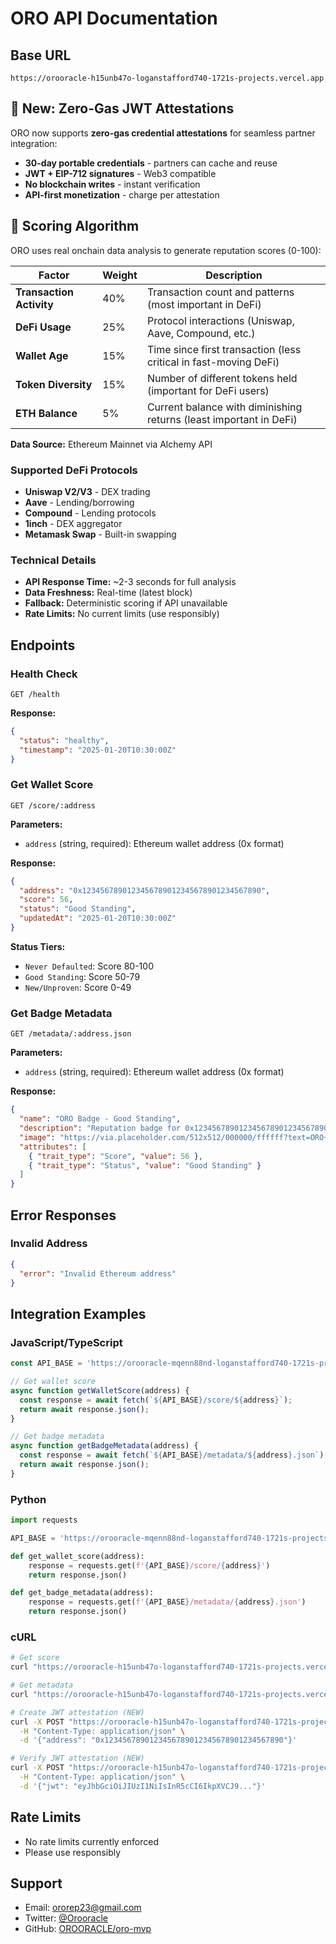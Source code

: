 # ORO API Documentation

## Base URL
```
https://orooracle-h15unb47o-loganstafford740-1721s-projects.vercel.app
```

## 🚀 New: Zero-Gas JWT Attestations

ORO now supports **zero-gas credential attestations** for seamless partner integration:

- **30-day portable credentials** - partners can cache and reuse
- **JWT + EIP-712 signatures** - Web3 compatible
- **No blockchain writes** - instant verification
- **API-first monetization** - charge per attestation

## 🧠 Scoring Algorithm

ORO uses real onchain data analysis to generate reputation scores (0-100):

| Factor | Weight | Description |
|--------|--------|-------------|
| **Transaction Activity** | 40% | Transaction count and patterns (most important in DeFi) |
| **DeFi Usage** | 25% | Protocol interactions (Uniswap, Aave, Compound, etc.) |
| **Wallet Age** | 15% | Time since first transaction (less critical in fast-moving DeFi) |
| **Token Diversity** | 15% | Number of different tokens held (important for DeFi users) |
| **ETH Balance** | 5% | Current balance with diminishing returns (least important in DeFi) |

**Data Source:** Ethereum Mainnet via Alchemy API

### Supported DeFi Protocols
- **Uniswap V2/V3** - DEX trading
- **Aave** - Lending/borrowing
- **Compound** - Lending protocols
- **1inch** - DEX aggregator
- **Metamask Swap** - Built-in swapping

### Technical Details
- **API Response Time:** ~2-3 seconds for full analysis
- **Data Freshness:** Real-time (latest block)
- **Fallback:** Deterministic scoring if API unavailable
- **Rate Limits:** No current limits (use responsibly)

## Endpoints

### Health Check
```http
GET /health
```

**Response:**
```json
{
  "status": "healthy",
  "timestamp": "2025-01-20T10:30:00Z"
}
```

### Get Wallet Score
```http
GET /score/:address
```

**Parameters:**
- `address` (string, required): Ethereum wallet address (0x format)

**Response:**
```json
{
  "address": "0x1234567890123456789012345678901234567890",
  "score": 56,
  "status": "Good Standing",
  "updatedAt": "2025-01-20T10:30:00Z"
}
```

**Status Tiers:**
- `Never Defaulted`: Score 80-100
- `Good Standing`: Score 50-79  
- `New/Unproven`: Score 0-49

### Get Badge Metadata
```http
GET /metadata/:address.json
```

**Parameters:**
- `address` (string, required): Ethereum wallet address (0x format)

**Response:**
```json
{
  "name": "ORO Badge - Good Standing",
  "description": "Reputation badge for 0x1234567890123456789012345678901234567890. Score: 56/100",
  "image": "https://via.placeholder.com/512x512/000000/ffffff?text=ORO+56",
  "attributes": [
    { "trait_type": "Score", "value": 56 },
    { "trait_type": "Status", "value": "Good Standing" }
  ]
}
```

## Error Responses

### Invalid Address
```json
{
  "error": "Invalid Ethereum address"
}
```

## Integration Examples

### JavaScript/TypeScript
```javascript
const API_BASE = 'https://orooracle-mqenn88nd-loganstafford740-1721s-projects.vercel.app';

// Get wallet score
async function getWalletScore(address) {
  const response = await fetch(`${API_BASE}/score/${address}`);
  return await response.json();
}

// Get badge metadata
async function getBadgeMetadata(address) {
  const response = await fetch(`${API_BASE}/metadata/${address}.json`);
  return await response.json();
}
```

### Python
```python
import requests

API_BASE = 'https://orooracle-mqenn88nd-loganstafford740-1721s-projects.vercel.app'

def get_wallet_score(address):
    response = requests.get(f'{API_BASE}/score/{address}')
    return response.json()

def get_badge_metadata(address):
    response = requests.get(f'{API_BASE}/metadata/{address}.json')
    return response.json()
```

### cURL
```bash
# Get score
curl "https://orooracle-h15unb47o-loganstafford740-1721s-projects.vercel.app/score/0x1234567890123456789012345678901234567890"

# Get metadata
curl "https://orooracle-h15unb47o-loganstafford740-1721s-projects.vercel.app/metadata/0x1234567890123456789012345678901234567890.json"

# Create JWT attestation (NEW)
curl -X POST "https://orooracle-h15unb47o-loganstafford740-1721s-projects.vercel.app/v0/attest" \
  -H "Content-Type: application/json" \
  -d '{"address": "0x1234567890123456789012345678901234567890"}'

# Verify JWT attestation (NEW)
curl -X POST "https://orooracle-h15unb47o-loganstafford740-1721s-projects.vercel.app/v0/verify" \
  -H "Content-Type: application/json" \
  -d '{"jwt": "eyJhbGciOiJIUzI1NiIsInR5cCI6IkpXVCJ9..."}'
```

## Rate Limits
- No rate limits currently enforced
- Please use responsibly

## Support
- Email: ororep23@gmail.com
- Twitter: [@Orooracle](https://x.com/Orooracle)
- GitHub: [OROORACLE/oro-mvp](https://github.com/OROORACLE/oro-mvp)
